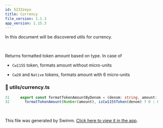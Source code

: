 ```yaml
---
id: 5233zeyu
title: Currency
file_version: 1.1.3
app_version: 1.15.3
---
```


In this document will be discovered utils for currency.

<br/>

Returns formatted token amount based on type. In case of

- `Cw1155`<swm-token data-swm-token=":types/swap.ts:31:1:1:`  Cw1155,`"/> token, formats amount without micro-units

- `Cw20`<swm-token data-swm-token=":types/swap.ts:32:1:1:`  Cw20,`"/> and `Native`<swm-token data-swm-token=":types/swap.ts:33:1:1:`  Native,`"/> tokens, formats amount with 6 micro-units
<!-- NOTE-swimm-snippet: the lines below link your snippet to Swimm -->

### 📄 utils/currency.ts

```typescript
31     export const formatTokenAmountByDenom = (denom: string, amount: number) =>
32       formatTokenAmount(Number(amount), isCw1155Token(denom) ? 0 : 6, false);
```

<br/>

This file was generated by Swimm. [Click here to view it in the app](https://app.swimm.io/repos/Z2l0aHViJTNBJTNBamFtYm8lM0ElM0FpeG9mb3VuZGF0aW9u/docs/5233zeyu).
